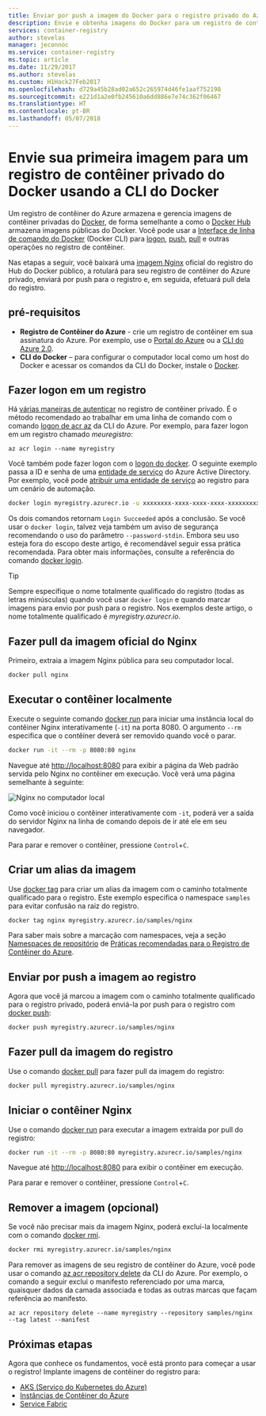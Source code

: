 ```yaml
---
title: Enviar por push a imagem do Docker para o registro privado do Azure
description: Envie e obtenha imagens do Docker para um registro de contêiner privado no Azure usando a CLI do Docker
services: container-registry
author: stevelas
manager: jeconnoc
ms.service: container-registry
ms.topic: article
ms.date: 11/29/2017
ms.author: stevelas
ms.custom: H1Hack27Feb2017
ms.openlocfilehash: d729a45b28ad02a652c265974d46fe1aaf752198
ms.sourcegitcommit: e221d1a2e0fb245610a6dd886e7e74c362f06467
ms.translationtype: HT
ms.contentlocale: pt-BR
ms.lasthandoff: 05/07/2018
---
```

# <a name="push-your-first-image-to-a-private-docker-container-registry-using-the-docker-cli"></a>Envie sua primeira imagem para um registro de contêiner privado do Docker usando a CLI do Docker

Um registro de contêiner do Azure armazena e gerencia imagens de contêiner privadas do [Docker](http://hub.docker.com), de forma semelhante a como o [Docker Hub](https://hub.docker.com/) armazena imagens públicas do Docker. Você pode usar a [Interface de linha de comando do Docker](https://docs.docker.com/engine/reference/commandline/cli/) (Docker CLI) para [logon](https://docs.docker.com/engine/reference/commandline/login/), [push](https://docs.docker.com/engine/reference/commandline/push/), [pull](https://docs.docker.com/engine/reference/commandline/pull/) e outras operações no registro de contêiner.

Nas etapas a seguir, você baixará uma [imagem Nginx](https://store.docker.com/images/nginx) oficial do registro do Hub do Docker público, a rotulará para seu registro de contêiner do Azure privado, enviará por push para o registro e, em seguida, efetuará pull dela do registro.

## <a name="prerequisites"></a>pré-requisitos

* **Registro de Contêiner do Azure** - crie um registro de contêiner em sua assinatura do Azure. Por exemplo, use o [Portal do Azure](container-registry-get-started-portal.md) ou a [CLI do Azure 2.0](container-registry-get-started-azure-cli.md).
* **CLI do Docker** – para configurar o computador local como um host do Docker e acessar os comandos da CLI do Docker, instale o [Docker](https://docs.docker.com/engine/installation/).

## <a name="log-in-to-a-registry"></a>Fazer logon em um registro

Há [várias maneiras de autenticar](container-registry-authentication.md) no registro de contêiner privado. É o método recomendado ao trabalhar em uma linha de comando com o comando [logon de acr az](/cli/azure/acr?view=azure-cli-latest#az_acr_login) da CLI do Azure. Por exemplo, para fazer logon em um registro chamado *meuregistro*:

```azurecli
az acr login --name myregistry
```

Você também pode fazer logon com o [logon do docker](https://docs.docker.com/engine/reference/commandline/login/). O seguinte exemplo passa a ID e senha de uma [entidade de serviço](../active-directory/active-directory-application-objects.md) do Azure Active Directory. Por exemplo, você pode [atribuir uma entidade de serviço](container-registry-authentication.md#service-principal) ao registro para um cenário de automação.

```Bash
docker login myregistry.azurecr.io -u xxxxxxxx-xxxx-xxxx-xxxx-xxxxxxxxxxxx -p myPassword
```

Os dois comandos retornam `Login Succeeded` após a conclusão. Se você usar o `docker login`, talvez veja também um aviso de segurança recomendando o uso do parâmetro `--password-stdin`. Embora seu uso esteja fora do escopo deste artigo, é recomendável seguir essa prática recomendada. Para obter mais informações, consulte a referência do comando [docker login](https://docs.docker.com/engine/reference/commandline/login/).

> [!TIP]
> Sempre especifique o nome totalmente qualificado do registro (todas as letras minúsculas) quando você usar `docker login` e quando marcar imagens para envio por push para o registro. Nos exemplos deste artigo, o nome totalmente qualificado é *myregistry.azurecr.io*.

## <a name="pull-the-official-nginx-image"></a>Fazer pull da imagem oficial do Nginx

Primeiro, extraia a imagem Nginx pública para seu computador local.

```Bash
docker pull nginx
```

## <a name="run-the-container-locally"></a>Executar o contêiner localmente

Execute o seguinte comando [docker run](https://docs.docker.com/engine/reference/run/) para iniciar uma instância local do contêiner Nginx interativamente (`-it`) na porta 8080. O argumento `--rm` especifica que o contêiner deverá ser removido quando você o parar.

```Bash
docker run -it --rm -p 8080:80 nginx
```

Navegue até [http://localhost:8080](http://localhost:8080) para exibir a página da Web padrão servida pelo Nginx no contêiner em execução. Você verá uma página semelhante à seguinte:

![Nginx no computador local](./media/container-registry-get-started-docker-cli/nginx.png)

Como você iniciou o contêiner interativamente com `-it`, poderá ver a saída do servidor Nginx na linha de comando depois de ir até ele em seu navegador.

Para parar e remover o contêiner, pressione `Control`+`C`.

## <a name="create-an-alias-of-the-image"></a>Criar um alias da imagem

Use [docker tag](https://docs.docker.com/engine/reference/commandline/tag/) para criar um alias da imagem com o caminho totalmente qualificado para o registro. Este exemplo especifica o namespace `samples` para evitar confusão na raiz do registro.

```Bash
docker tag nginx myregistry.azurecr.io/samples/nginx
```

Para saber mais sobre a marcação com namespaces, veja a seção [Namespaces de repositório](container-registry-best-practices.md#repository-namespaces) de [Práticas recomendadas para o Registro de Contêiner do Azure](container-registry-best-practices.md).

## <a name="push-the-image-to-your-registry"></a>Enviar por push a imagem ao registro

Agora que você já marcou a imagem com o caminho totalmente qualificado para o registro privado, poderá enviá-la por push para o registro com [docker push](https://docs.docker.com/engine/reference/commandline/push/):

```Bash
docker push myregistry.azurecr.io/samples/nginx
```

## <a name="pull-the-image-from-your-registry"></a>Fazer pull da imagem do registro

Use o comando [docker pull](https://docs.docker.com/engine/reference/commandline/pull/) para fazer pull da imagem do registro:

```Bash
docker pull myregistry.azurecr.io/samples/nginx
```

## <a name="start-the-nginx-container"></a>Iniciar o contêiner Nginx

Use o comando [docker run](https://docs.docker.com/engine/reference/run/) para executar a imagem extraída por pull do registro:

```Bash
docker run -it --rm -p 8080:80 myregistry.azurecr.io/samples/nginx
```

Navegue até [http://localhost:8080](http://localhost:8080) para exibir o contêiner em execução.

Para parar e remover o contêiner, pressione `Control`+`C`.

## <a name="remove-the-image-optional"></a>Remover a imagem (opcional)

Se você não precisar mais da imagem Nginx, poderá excluí-la localmente com o comando [docker rmi](https://docs.docker.com/engine/reference/commandline/rmi/).

```Bash
docker rmi myregistry.azurecr.io/samples/nginx
```

Para remover as imagens de seu registro de contêiner do Azure, você pode usar o comando [az acr repository delete](/cli/azure/acr/repository#az_acr_repository_delete) da CLI do Azure. Por exemplo, o comando a seguir exclui o manifesto referenciado por uma marca, quaisquer dados da camada associada e todas as outras marcas que façam referência ao manifesto.

```azurecli
az acr repository delete --name myregistry --repository samples/nginx --tag latest --manifest
```

## <a name="next-steps"></a>Próximas etapas

Agora que conhece os fundamentos, você está pronto para começar a usar o registro! Implante imagens de contêiner do registro para:

* [AKS (Serviço do Kubernetes do Azure)](../aks/tutorial-kubernetes-prepare-app.md)
* [Instâncias de Contêiner do Azure](../container-instances/container-instances-tutorial-prepare-app.md)
* [Service Fabric](../service-fabric/service-fabric-tutorial-create-container-images.md)

